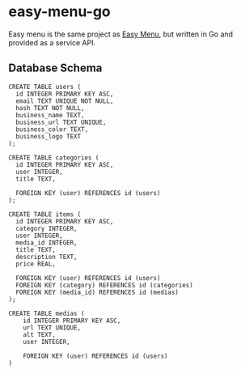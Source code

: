 # easy-menu-go

Easy menu is the same project as [Easy Menu](https://github.com/andrereitz/easy-menu), but written in Go and provided as a service API.

## Database Schema
```
CREATE TABLE users (
  id INTEGER PRIMARY KEY ASC,
  email TEXT UNIQUE NOT NULL,
  hash TEXT NOT NULL,
  business_name TEXT,
  business_url TEXT UNIQUE,
  business_color TEXT,
  business_logo TEXT
);

CREATE TABLE categories (
  id INTEGER PRIMARY KEY ASC,
  user INTEGER,
  title TEXT,
  
  FOREIGN KEY (user) REFERENCES id (users)
);

CREATE TABLE items (
  id INTEGER PRIMARY KEY ASC,
  category INTEGER,
  user INTEGER,
  media_id INTEGER,
  title TEXT,
  description TEXT,
  price REAL,

  FOREIGN KEY (user) REFERENCES id (users) 
  FOREIGN KEY (category) REFERENCES id (categories) 
  FOREIGN KEY (media_id) REFERENCES id (medias) 
);

CREATE TABLE medias (
    id INTEGER PRIMARY KEY ASC,
    url TEXT UNIQUE,
    alt TEXT,
    user INTEGER,

    FOREIGN KEY (user) REFERENCES id (users)
)
```